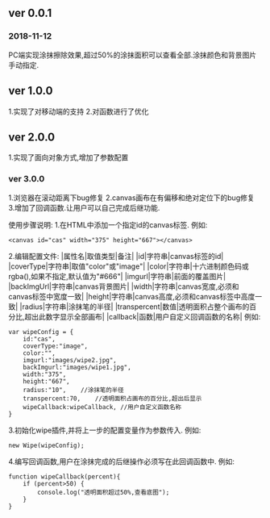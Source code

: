 ﻿## ver 0.0.1  ##
### 2018-11-12 ###
PC端实现涂抹擦除效果,超过50%的涂抹面积可以查看全部.涂抹颜色和背景图片手动指定.
## ver 1.0.0 ##
1.实现了对移动端的支持
2.对函数进行了优化
## ver 2.0.0 ##
1.实现了面向对象方式,增加了参数配置
### ver 3.0.0 ###
1.浏览器在滚动距离下bug修复
2.canvas画布在有偏移和绝对定位下的bug修复
3.增加了回调函数.让用户可以自己完成后继功能.

使用步骤说明:
1.在HTML中添加一个指定id的canvas标签.
例如:
``` 
<canvas id="cas" width="375" height="667"></canvas> ```
2.编辑配置文件:
|属性名|取值类型|备注|
|id|字符串|canvas标签的id|
|coverType|字符串|取值"color"或"image"|
|color|字符串|十六进制颜色码或rgba(),如果不指定,默认值为"#666"|
|imgurl|字符串|前面的覆盖图片|
|backImgUrl|字符串|canvas背景图片|
|width|字符串|canvas宽度,必须和canvas标签中宽度一致|
|height|字符串|canvas高度,必须和canvas标签中高度一致|
|radius|字符串|涂抹笔的半径|
|transpercent|数值|透明面积占整个画布的百分比,超出此数字显示全部画布|
|callback|函数|用户自定义回调函数的名称|
例如:
``` 
var wipeConfig = {
    id:"cas",
	coverType:"image",
	color:"",
	imgurl:"images/wipe2.jpg",
	backImgurl:"images/wipe1.jpg",
	width:"375",
	height:"667",
	radius:"10",	//涂抹笔的半径
	transpercent:70,	//透明面积占画布的百分比,超出后显示
	wipeCallback:wipeCallback, //用户自定义函数名称
} ```3.初始化wipe插件,并将上一步的配置变量作为参数传入.
例如:
``` 
new Wipe(wipeConfig); ```4.编写回调函数,用户在涂抹完成的后继操作必须写在此回调函数中.例如:``` 
function wipeCallback(percent){	if (percent>50) {		console.log("透明面积超过50%,查看底图");	}} ```